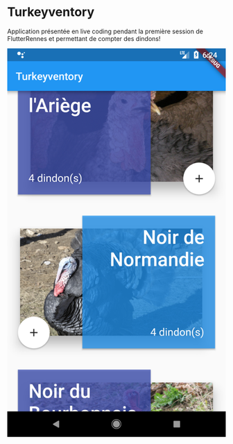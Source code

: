 # Turkeyventory
Application présentée en live coding pendant la première session de FlutterRennes et permettant de compter des dindons!

![Turkeyventory screenshot](screenshot.png)
